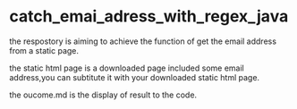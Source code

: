 # catch_emai_adress_with_regex_java

the respostory is aiming to achieve the function of get the email address from a static page.

the static html page is a downloaded page included some email address,you can subtitute it with your downloaded static html page.

the oucome.md is the display of result to the code.

